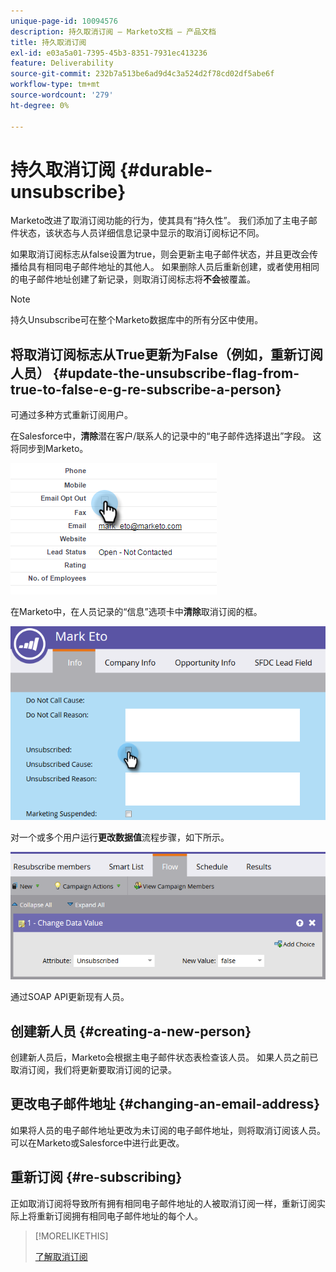```yaml
---
unique-page-id: 10094576
description: 持久取消订阅 — Marketo文档 — 产品文档
title: 持久取消订阅
exl-id: e03a5a01-7395-45b3-8351-7931ec413236
feature: Deliverability
source-git-commit: 232b7a513be6ad9d4c3a524d2f78cd02df5abe6f
workflow-type: tm+mt
source-wordcount: '279'
ht-degree: 0%

---
```


# 持久取消订阅 {#durable-unsubscribe}

Marketo改进了取消订阅功能的行为，使其具有“持久性”。 我们添加了主电子邮件状态，该状态与人员详细信息记录中显示的取消订阅标记不同。

如果取消订阅标志从false设置为true，则会更新主电子邮件状态，并且更改会传播给具有相同电子邮件地址的其他人。 如果删除人员后重新创建，或者使用相同的电子邮件地址创建了新记录，则取消订阅标志将&#x200B;**不会**&#x200B;被覆盖。

>[!NOTE]
>
>持久Unsubscribe可在整个Marketo数据库中的所有分区中使用。

## 将取消订阅标志从True更新为False（例如，重新订阅人员） {#update-the-unsubscribe-flag-from-true-to-false-e-g-re-subscribe-a-person}

可通过多种方式重新订阅用户。

在Salesforce中，**清除**&#x200B;潜在客户/联系人的记录中的“电子邮件选择退出”字段。 这将同步到Marketo。

![](assets/one.png)

在Marketo中，在人员记录的“信息”选项卡中&#x200B;**清除**&#x200B;取消订阅的框。

![](assets/two.png)

对一个或多个用户运行&#x200B;**更改数据值**&#x200B;流程步骤，如下所示。

![](assets/three.png)

通过SOAP API更新现有人员。

## 创建新人员 {#creating-a-new-person}

创建新人员后，Marketo会根据主电子邮件状态表检查该人员。 如果人员之前已取消订阅，我们将更新要取消订阅的记录。

## 更改电子邮件地址 {#changing-an-email-address}

如果将人员的电子邮件地址更改为未订阅的电子邮件地址，则将取消订阅该人员。 可以在Marketo或Salesforce中进行此更改。

## 重新订阅 {#re-subscribing}

正如取消订阅将导致所有拥有相同电子邮件地址的人被取消订阅一样，重新订阅实际上将重新订阅拥有相同电子邮件地址的每个人。

>[!MORELIKETHIS]
>
>[了解取消订阅](/help/marketo/product-docs/email-marketing/deliverability/understanding-unsubscribe.md)
